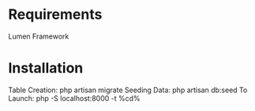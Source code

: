 # Requirements
Lumen Framework
# Installation
Table Creation: php artisan migrate
Seeding Data: php artisan db:seed
To Launch: php -S localhost:8000 -t %cd%